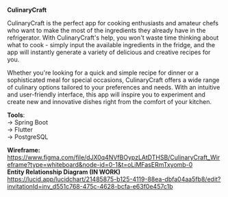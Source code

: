 **CulinaryCraft**

CulinaryCraft is the perfect app for cooking enthusiasts and amateur chefs who want to make the most of the ingredients they already have in the refrigerator. With CulinaryCraft's help, you won't waste time thinking about what to cook - simply input the available ingredients in the fridge, and the app will instantly generate a variety of delicious and creative recipes for you.

Whether you're looking for a quick and simple recipe for dinner or a sophisticated meal for special occasions, CulinaryCraft offers a wide range of culinary options tailored to your preferences and needs. With an intuitive and user-friendly interface, this app will inspire you to experiment and create new and innovative dishes right from the comfort of your kitchen.

**Tools**: <br />
-> Spring Boot <br />
-> Flutter <br />
-> PostgreSQL <br />

**Wireframe:**<br />
https://www.figma.com/file/dJX0q4NVfBOypzLAtDTHSB/CulinaryCraft_Wireframe?type=whiteboard&node-id=0-1&t=oLiMFasERmTxyomb-0<br />
**Entity Relationship Diagram (IN WORK)**<br />
https://lucid.app/lucidchart/21485875-b125-4119-88ea-dbfa04aa5fb8/edit?invitationId=inv_d551c768-475c-4628-bcfa-e63f0e457c1b
